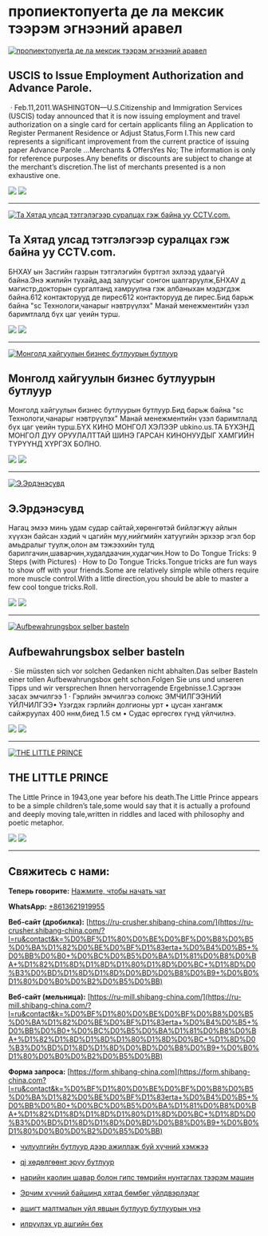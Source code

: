 # пропиектопуerta де ла мексик тээрэм эгнээний аравел

<a href="https://swt.shibang-china.com/?l=ru&img&k=%D0%BF%D1%80%D0%BE%D0%BF%D0%B8%D0%B5%D0%BA%D1%82%D0%BE%D0%BF%D1%83erta+%D0%B4%D0%B5+%D0%BB%D0%B0+%D0%BC%D0%B5%D0%BA%D1%81%D0%B8%D0%BA+%D1%82%D1%8D%D1%8D%D1%80%D1%8D%D0%BC+%D1%8D%D0%B3%D0%BD%D1%8D%D1%8D%D0%BD%D0%B8%D0%B9+%D0%B0%D1%80%D0%B0%D0%B2%D0%B5%D0%BB" target="_blank">![пропиектопуerta де ла мексик тээрэм эгнээний аравел](http://static.shibang-china.com/all-800x300/764.jpg)</a>

## USCIS to Issue Employment Authorization and Advance Parole.
&nbsp;&#0183;&#32;Feb.11,2011.WASHINGTON—U.S.Citizenship and Immigration Services (USCIS) today announced that it is now issuing employment and travel authorization on a single card for certain applicants filing an Application to Register Permanent Residence or Adjust Status,Form I.This new card represents a significant improvement from the current practice of issuing paper Advance Parole …Merchants &amp; OffersYes No; The information is only for reference purposes.Any benefits or discounts are subject to change at the merchant’s discretion.The list of merchants presented is a non exhaustive one.


<a href="https://whatsapp.shibangsoft.com/WhatsApp.php" target="_blank" title="WhatsApp">![](http://static.shibang-china.com/icon/whatsapp.png)</a> <a href="https://swt.shibang-china.com/?l=ru&icon&k=%D0%BF%D1%80%D0%BE%D0%BF%D0%B8%D0%B5%D0%BA%D1%82%D0%BE%D0%BF%D1%83erta+%D0%B4%D0%B5+%D0%BB%D0%B0+%D0%BC%D0%B5%D0%BA%D1%81%D0%B8%D0%BA+%D1%82%D1%8D%D1%8D%D1%80%D1%8D%D0%BC+%D1%8D%D0%B3%D0%BD%D1%8D%D1%8D%D0%BD%D0%B8%D0%B9+%D0%B0%D1%80%D0%B0%D0%B2%D0%B5%D0%BB" target="_blank">![](http://static.shibang-china.com/icon/chat-ru.png)</a>

---

<a href="https://swt.shibang-china.com/?l=ru&img&k=%D0%BF%D1%80%D0%BE%D0%BF%D0%B8%D0%B5%D0%BA%D1%82%D0%BE%D0%BF%D1%83erta+%D0%B4%D0%B5+%D0%BB%D0%B0+%D0%BC%D0%B5%D0%BA%D1%81%D0%B8%D0%BA+%D1%82%D1%8D%D1%8D%D1%80%D1%8D%D0%BC+%D1%8D%D0%B3%D0%BD%D1%8D%D1%8D%D0%BD%D0%B8%D0%B9+%D0%B0%D1%80%D0%B0%D0%B2%D0%B5%D0%BB" target="_blank">![Та Хятад улсад тэтгэлэгээр суралцах гэж байна уу CCTV.com.](http://static.shibang-china.com/all-800x300/611.jpg)</a>

## Та Хятад улсад тэтгэлэгээр суралцах гэж байна уу CCTV.com.
БНХАУ ын Засгийн газрын тэтгэлэгийн бүртгэл эхлээд удаагүй байна.Энэ жилийн тухайд,аад залуусыг сонгон шалгаруулж,БНХАУ д магистр,докторын сургалтанд хамруулна гэж албаныхан мэдэгдэж байна.612 контакторууд де пирес612 контакторууд де пирес.Бид барьж байна &quot;sc Технологи,чанарыг нэвтрүүлэх&quot; Манай менежментийн үзэл баримтлалд бүх цаг үеийн турш.


<a href="https://whatsapp.shibangsoft.com/WhatsApp.php" target="_blank" title="WhatsApp">![](http://static.shibang-china.com/icon/whatsapp.png)</a> <a href="https://swt.shibang-china.com/?l=ru&icon&k=%D0%BF%D1%80%D0%BE%D0%BF%D0%B8%D0%B5%D0%BA%D1%82%D0%BE%D0%BF%D1%83erta+%D0%B4%D0%B5+%D0%BB%D0%B0+%D0%BC%D0%B5%D0%BA%D1%81%D0%B8%D0%BA+%D1%82%D1%8D%D1%8D%D1%80%D1%8D%D0%BC+%D1%8D%D0%B3%D0%BD%D1%8D%D1%8D%D0%BD%D0%B8%D0%B9+%D0%B0%D1%80%D0%B0%D0%B2%D0%B5%D0%BB" target="_blank">![](http://static.shibang-china.com/icon/chat-ru.png)</a>

---

<a href="https://swt.shibang-china.com/?l=ru&img&k=%D0%BF%D1%80%D0%BE%D0%BF%D0%B8%D0%B5%D0%BA%D1%82%D0%BE%D0%BF%D1%83erta+%D0%B4%D0%B5+%D0%BB%D0%B0+%D0%BC%D0%B5%D0%BA%D1%81%D0%B8%D0%BA+%D1%82%D1%8D%D1%8D%D1%80%D1%8D%D0%BC+%D1%8D%D0%B3%D0%BD%D1%8D%D1%8D%D0%BD%D0%B8%D0%B9+%D0%B0%D1%80%D0%B0%D0%B2%D0%B5%D0%BB" target="_blank">![Монголд хайгуулын бизнес бутлуурын бутлуур](http://static.shibang-china.com/all-800x300/999.jpg)</a>

## Монголд хайгуулын бизнес бутлуурын бутлуур
Монголд хайгуулын бизнес бутлуурын бутлуур.Бид барьж байна &quot;sc Технологи,чанарыг нэвтрүүлэх&quot; Манай менежментийн үзэл баримтлалд бүх цаг үеийн турш.БҮХ КИНО МОНГОЛ ХЭЛЭЭР ubkino.us.ТА БҮХЭНД МОНГОЛ ДУУ ОРУУЛАЛТТАЙ ШИНЭ ГАРСАН КИНОНУУДЫГ ХАМГИЙН ТҮРҮҮНД ХҮРГЭХ БОЛНО.


<a href="https://whatsapp.shibangsoft.com/WhatsApp.php" target="_blank" title="WhatsApp">![](http://static.shibang-china.com/icon/whatsapp.png)</a> <a href="https://swt.shibang-china.com/?l=ru&icon&k=%D0%BF%D1%80%D0%BE%D0%BF%D0%B8%D0%B5%D0%BA%D1%82%D0%BE%D0%BF%D1%83erta+%D0%B4%D0%B5+%D0%BB%D0%B0+%D0%BC%D0%B5%D0%BA%D1%81%D0%B8%D0%BA+%D1%82%D1%8D%D1%8D%D1%80%D1%8D%D0%BC+%D1%8D%D0%B3%D0%BD%D1%8D%D1%8D%D0%BD%D0%B8%D0%B9+%D0%B0%D1%80%D0%B0%D0%B2%D0%B5%D0%BB" target="_blank">![](http://static.shibang-china.com/icon/chat-ru.png)</a>

---

<a href="https://swt.shibang-china.com/?l=ru&img&k=%D0%BF%D1%80%D0%BE%D0%BF%D0%B8%D0%B5%D0%BA%D1%82%D0%BE%D0%BF%D1%83erta+%D0%B4%D0%B5+%D0%BB%D0%B0+%D0%BC%D0%B5%D0%BA%D1%81%D0%B8%D0%BA+%D1%82%D1%8D%D1%8D%D1%80%D1%8D%D0%BC+%D1%8D%D0%B3%D0%BD%D1%8D%D1%8D%D0%BD%D0%B8%D0%B9+%D0%B0%D1%80%D0%B0%D0%B2%D0%B5%D0%BB" target="_blank">![Э.Эрдэнэсувд](http://static.shibang-china.com/all-800x300/327.jpg)</a>

## Э.Эрдэнэсувд
Нагац эмээ минь удам судар сайтай,хөрөнгөтэй бийлэгжүү айлын хүүхэн байсан хэдий ч цагийн муу,нийгмийн хатуугийн эрхээр эгэл бор амьдралыг туулж,олон ам тэжээхийн тулд барилгачин,шаварчин,худалдаачин,худагчин.How to Do Tongue Tricks: 9 Steps (with Pictures)&nbsp;&#0183;&#32;How to Do Tongue Tricks.Tongue tricks are fun ways to show off with your friends.Some are relatively simple while others require more muscle control.With a little direction,you should be able to master a few cool tongue tricks.Roll.


<a href="https://whatsapp.shibangsoft.com/WhatsApp.php" target="_blank" title="WhatsApp">![](http://static.shibang-china.com/icon/whatsapp.png)</a> <a href="https://swt.shibang-china.com/?l=ru&icon&k=%D0%BF%D1%80%D0%BE%D0%BF%D0%B8%D0%B5%D0%BA%D1%82%D0%BE%D0%BF%D1%83erta+%D0%B4%D0%B5+%D0%BB%D0%B0+%D0%BC%D0%B5%D0%BA%D1%81%D0%B8%D0%BA+%D1%82%D1%8D%D1%8D%D1%80%D1%8D%D0%BC+%D1%8D%D0%B3%D0%BD%D1%8D%D1%8D%D0%BD%D0%B8%D0%B9+%D0%B0%D1%80%D0%B0%D0%B2%D0%B5%D0%BB" target="_blank">![](http://static.shibang-china.com/icon/chat-ru.png)</a>

---

<a href="https://swt.shibang-china.com/?l=ru&img&k=%D0%BF%D1%80%D0%BE%D0%BF%D0%B8%D0%B5%D0%BA%D1%82%D0%BE%D0%BF%D1%83erta+%D0%B4%D0%B5+%D0%BB%D0%B0+%D0%BC%D0%B5%D0%BA%D1%81%D0%B8%D0%BA+%D1%82%D1%8D%D1%8D%D1%80%D1%8D%D0%BC+%D1%8D%D0%B3%D0%BD%D1%8D%D1%8D%D0%BD%D0%B8%D0%B9+%D0%B0%D1%80%D0%B0%D0%B2%D0%B5%D0%BB" target="_blank">![Aufbewahrungsbox selber basteln](http://static.shibang-china.com/all-800x300/1058.jpg)</a>

## Aufbewahrungsbox selber basteln
&nbsp;&#0183;&#32;Sie m&#252;ssten sich vor solchen Gedanken nicht abhalten.Das selber Basteln einer tollen Aufbewahrungsbox geht schon.Folgen Sie uns und unseren Tipps und wir versprechen Ihnen hervorragende Ergebnisse.1.Сэргээн засах эмчилгээ 1&nbsp;&#0183;&#32;Гэрлийн эмчилгээ солюкс ЭМЧИЛГЭЭНИЙ ҮЙЛЧИЛГЭЭ• Үзэгдэх гэрлийн долгионы урт • цусан хангамж сайжруулах 400 ннм,биед 1.5 см • Судас өргөсгөх гүнд үйлчилнэ.


<a href="https://whatsapp.shibangsoft.com/WhatsApp.php" target="_blank" title="WhatsApp">![](http://static.shibang-china.com/icon/whatsapp.png)</a> <a href="https://swt.shibang-china.com/?l=ru&icon&k=%D0%BF%D1%80%D0%BE%D0%BF%D0%B8%D0%B5%D0%BA%D1%82%D0%BE%D0%BF%D1%83erta+%D0%B4%D0%B5+%D0%BB%D0%B0+%D0%BC%D0%B5%D0%BA%D1%81%D0%B8%D0%BA+%D1%82%D1%8D%D1%8D%D1%80%D1%8D%D0%BC+%D1%8D%D0%B3%D0%BD%D1%8D%D1%8D%D0%BD%D0%B8%D0%B9+%D0%B0%D1%80%D0%B0%D0%B2%D0%B5%D0%BB" target="_blank">![](http://static.shibang-china.com/icon/chat-ru.png)</a>

---

<a href="https://swt.shibang-china.com/?l=ru&img&k=%D0%BF%D1%80%D0%BE%D0%BF%D0%B8%D0%B5%D0%BA%D1%82%D0%BE%D0%BF%D1%83erta+%D0%B4%D0%B5+%D0%BB%D0%B0+%D0%BC%D0%B5%D0%BA%D1%81%D0%B8%D0%BA+%D1%82%D1%8D%D1%8D%D1%80%D1%8D%D0%BC+%D1%8D%D0%B3%D0%BD%D1%8D%D1%8D%D0%BD%D0%B8%D0%B9+%D0%B0%D1%80%D0%B0%D0%B2%D0%B5%D0%BB" target="_blank">![THE LITTLE PRINCE](http://static.shibang-china.com/all-800x300/917.jpg)</a>

## THE LITTLE PRINCE
The Little Prince in 1943,one year before his death.The Little Prince appears to be a simple children’s tale,some would say that it is actually a profound and deeply moving tale,written in riddles and laced with philosophy and poetic metaphor.

<a href="https://whatsapp.shibangsoft.com/WhatsApp.php" target="_blank" title="WhatsApp">![](http://static.shibang-china.com/icon/whatsapp.png)</a> <a href="https://swt.shibang-china.com/?l=ru&icon&k=%D0%BF%D1%80%D0%BE%D0%BF%D0%B8%D0%B5%D0%BA%D1%82%D0%BE%D0%BF%D1%83erta+%D0%B4%D0%B5+%D0%BB%D0%B0+%D0%BC%D0%B5%D0%BA%D1%81%D0%B8%D0%BA+%D1%82%D1%8D%D1%8D%D1%80%D1%8D%D0%BC+%D1%8D%D0%B3%D0%BD%D1%8D%D1%8D%D0%BD%D0%B8%D0%B9+%D0%B0%D1%80%D0%B0%D0%B2%D0%B5%D0%BB" target="_blank">![](http://static.shibang-china.com/icon/chat-ru.png)</a>

---
## Свяжитесь с нами:

**Теперь говорите:** [Нажмите, чтобы начать чат](https://swt.shibang-china.com?l=ru&contact&k=%D0%BF%D1%80%D0%BE%D0%BF%D0%B8%D0%B5%D0%BA%D1%82%D0%BE%D0%BF%D1%83erta+%D0%B4%D0%B5+%D0%BB%D0%B0+%D0%BC%D0%B5%D0%BA%D1%81%D0%B8%D0%BA+%D1%82%D1%8D%D1%8D%D1%80%D1%8D%D0%BC+%D1%8D%D0%B3%D0%BD%D1%8D%D1%8D%D0%BD%D0%B8%D0%B9+%D0%B0%D1%80%D0%B0%D0%B2%D0%B5%D0%BB)

**WhatsApp:**  [+8613621919955](https://whatsapp.shibangsoft.com/WhatsApp.php)

**Веб-сайт (дробилка):** [https://ru-crusher.shibang-china.com/](https://ru-crusher.shibang-china.com/?l=ru&contact&k=%D0%BF%D1%80%D0%BE%D0%BF%D0%B8%D0%B5%D0%BA%D1%82%D0%BE%D0%BF%D1%83erta+%D0%B4%D0%B5+%D0%BB%D0%B0+%D0%BC%D0%B5%D0%BA%D1%81%D0%B8%D0%BA+%D1%82%D1%8D%D1%8D%D1%80%D1%8D%D0%BC+%D1%8D%D0%B3%D0%BD%D1%8D%D1%8D%D0%BD%D0%B8%D0%B9+%D0%B0%D1%80%D0%B0%D0%B2%D0%B5%D0%BB)

**Веб-сайт (мельница):** [https://ru-mill.shibang-china.com/](https://ru-mill.shibang-china.com/?l=ru&contact&k=%D0%BF%D1%80%D0%BE%D0%BF%D0%B8%D0%B5%D0%BA%D1%82%D0%BE%D0%BF%D1%83erta+%D0%B4%D0%B5+%D0%BB%D0%B0+%D0%BC%D0%B5%D0%BA%D1%81%D0%B8%D0%BA+%D1%82%D1%8D%D1%8D%D1%80%D1%8D%D0%BC+%D1%8D%D0%B3%D0%BD%D1%8D%D1%8D%D0%BD%D0%B8%D0%B9+%D0%B0%D1%80%D0%B0%D0%B2%D0%B5%D0%BB)

**Форма запроса:** [https://form.shibang-china.com](https://form.shibang-china.com?l=ru&contact&k=%D0%BF%D1%80%D0%BE%D0%BF%D0%B8%D0%B5%D0%BA%D1%82%D0%BE%D0%BF%D1%83erta+%D0%B4%D0%B5+%D0%BB%D0%B0+%D0%BC%D0%B5%D0%BA%D1%81%D0%B8%D0%BA+%D1%82%D1%8D%D1%8D%D1%80%D1%8D%D0%BC+%D1%8D%D0%B3%D0%BD%D1%8D%D1%8D%D0%BD%D0%B8%D0%B9+%D0%B0%D1%80%D0%B0%D0%B2%D0%B5%D0%BB)

* [чулуулгийн бутлуур дээр ажиллаж буй хүчний хэмжээ](../129/%D1%87%D1%83%D0%BB%D1%83%D1%83%D0%BB%D0%B3%D0%B8%D0%B9%D0%BD%20%D0%B1%D1%83%D1%82%D0%BB%D1%83%D1%83%D1%80%20%D0%B4%D1%8D%D1%8D%D1%80%20%D0%B0%D0%B6%D0%B8%D0%BB%D0%BB%D0%B0%D0%B6%20%D0%B1%D1%83%D0%B9%20%D1%85%D2%AF%D1%87%D0%BD%D0%B8%D0%B9%20%D1%85%D1%8D%D0%BC%D0%B6%D1%8D%D1%8D.md)

* [qj хөдөлгөөнт эрүү бутлуур](../127/qj%20%D1%85%D3%A9%D0%B4%D3%A9%D0%BB%D0%B3%D3%A9%D3%A9%D0%BD%D1%82%20%D1%8D%D1%80%D2%AF%D2%AF%20%D0%B1%D1%83%D1%82%D0%BB%D1%83%D1%83%D1%80.md)

* [нарийн каолин шавар болон гипс төмрийн нунтаглах тээрэм машин](../129/%D0%BD%D0%B0%D1%80%D0%B8%D0%B9%D0%BD%20%D0%BA%D0%B0%D0%BE%D0%BB%D0%B8%D0%BD%20%D1%88%D0%B0%D0%B2%D0%B0%D1%80%20%D0%B1%D0%BE%D0%BB%D0%BE%D0%BD%20%D0%B3%D0%B8%D0%BF%D1%81%20%D1%82%D3%A9%D0%BC%D1%80%D0%B8%D0%B9%D0%BD%20%D0%BD%D1%83%D0%BD%D1%82%D0%B0%D0%B3%D0%BB%D0%B0%D1%85%20%D1%82%D1%8D%D1%8D%D1%80%D1%8D%D0%BC%20%D0%BC%D0%B0%D1%88%D0%B8%D0%BD.md)

* [Эрчим хүчний байшинд хятад бөмбөг үйлдвэрлэдэг](../129/%D0%AD%D1%80%D1%87%D0%B8%D0%BC%20%D1%85%D2%AF%D1%87%D0%BD%D0%B8%D0%B9%20%D0%B1%D0%B0%D0%B9%D1%88%D0%B8%D0%BD%D0%B4%20%D1%85%D1%8F%D1%82%D0%B0%D0%B4%20%D0%B1%D3%A9%D0%BC%D0%B1%D3%A9%D0%B3%20%D2%AF%D0%B9%D0%BB%D0%B4%D0%B2%D1%8D%D1%80%D0%BB%D1%8D%D0%B4%D1%8D%D0%B3.md)

* [ашигт малтмалын үйл явцын бутлуур бутлуурын үнэ](../128/%D0%B0%D1%88%D0%B8%D0%B3%D1%82%20%D0%BC%D0%B0%D0%BB%D1%82%D0%BC%D0%B0%D0%BB%D1%8B%D0%BD%20%D2%AF%D0%B9%D0%BB%20%D1%8F%D0%B2%D1%86%D1%8B%D0%BD%20%D0%B1%D1%83%D1%82%D0%BB%D1%83%D1%83%D1%80%20%D0%B1%D1%83%D1%82%D0%BB%D1%83%D1%83%D1%80%D1%8B%D0%BD%20%D2%AF%D0%BD%D1%8D.md)

* [илрүүлэх үр ашгийн бөх](../129/%D0%B8%D0%BB%D1%80%D2%AF%D2%AF%D0%BB%D1%8D%D1%85%20%D2%AF%D1%80%20%D0%B0%D1%88%D0%B3%D0%B8%D0%B9%D0%BD%20%D0%B1%D3%A9%D1%85.md)